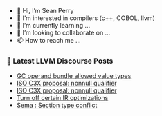 - 👋 Hi, I’m Sean Perry
- 👀 I’m interested in compilers (c++, COBOL, llvm)
- 🌱 I’m currently learning ...
- 💞️ I’m looking to collaborate on ...
- 📫 How to reach me ...

<!---
s66perry/s66perry is a ✨ special ✨ repository because its `README.md` (this file) appears on your GitHub profile.
You can click the Preview link to take a look at your changes.
--->
### 📕 Latest LLVM Discourse Posts

<!-- DISCOURSE-LLVM:START -->
- [GC operand bundle allowed value types](https://discourse.llvm.org/t/gc-operand-bundle-allowed-value-types/66556#post_1)
- [ISO C3X proposal: nonnull qualifier](https://discourse.llvm.org/t/iso-c3x-proposal-nonnull-qualifier/59269?page=6#post_121)
- [ISO C3X proposal: nonnull qualifier](https://discourse.llvm.org/t/iso-c3x-proposal-nonnull-qualifier/59269?page=6#post_120)
- [Turn off certain IR optimizations](https://discourse.llvm.org/t/turn-off-certain-ir-optimizations/66475#post_5)
- [Sema : Section type conflict](https://discourse.llvm.org/t/sema-section-type-conflict/66000#post_5)
<!-- DISCOURSE-LLVM:END -->
